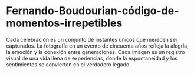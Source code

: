 # Fernando-Boudourian-código-de-momentos-irrepetibles
Cada celebración es un conjunto de instantes únicos que merecen ser capturados. La fotografía en un evento de cincuenta años refleja la alegría, la emoción y la conexión entre generaciones. Cada imagen es un registro visual de una vida llena de experiencias, donde la espontaneidad y los sentimientos se convierten en el verdadero legado. 
